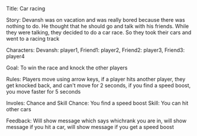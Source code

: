 Title: Car racing

Story: Devansh was on vacation and was really bored because there was nothing to do. He thought that he should go and talk with his friends. While they were talking, they decided to do a car race. So they took their cars and went to a racing track

Characters:
Devansh: player1, Friend1: player2, Friend2: player3, Friend3: player4

Goal: To win the race and knock the other players

Rules: Players move using arrow keys, if a player hits another player, they get knocked back, and can't move for 2 seconds, if you find a speed boost, you move faster for 5 seconds

Involes: Chance and Skill
Chance: You find a speed boost
Skill: You can hit other cars

Feedback: Will show message which says whichrank you are in, will show message if you hit a car, will show message if you get a speed boost